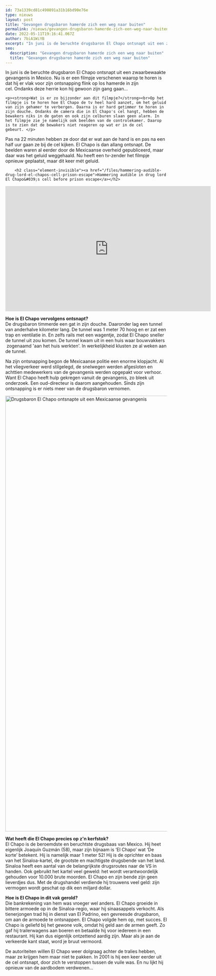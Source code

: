 ```yaml
---
id: 73a1339cd81c490891a31b16bd90e76e
type: nieuws
layout: post
title: "Gevangen drugsbaron hamerde zich een weg naar buiten"
permalink: /nieuws/gevangen-drugsbaron-hamerde-zich-een-weg-naar-buiten/
date: 2022-05-11T19:16:41.067Z
author: 7biA1WiYB
excerpt: "In juni is de beruchte drugsbaron El Chapo ontsnapt uit een zwaarbewaakte gevangenis in Mexico. Nu is er een filmpje verschenen waarop te horen is dat hij er vlak voor zijn ontsnapping flink op los hamerde in zijn cel. Ondanks deze herrie kon hij gewoon zijn gang gaan…  "
seo:
  description: "Gevangen drugsbaron hamerde zich een weg naar buiten"
  title: "Gevangen drugsbaron hamerde zich een weg naar buiten"
---
```

In juni is de beruchte drugsbaron El Chapo ontsnapt uit een zwaarbewaakte gevangenis in Mexico. Nu is er een filmpje verschenen waarop te horen is dat hij er vlak voor zijn ontsnapping flink op los hamerde in zijn cel. Ondanks deze herrie kon hij gewoon zijn gang gaan…  

    <p><strong>Wat is er zo bijzonder aan dit filmpje?</strong><br>Op het filmpje is te horen hoe El Chapo de tv heel hard aanzet, om het geluid van zijn gehamer te verbergen. Daarna is er hard getimmer te horen in zijn douche. Ondanks de camera die in El Chapo's cel hangt, hebben de bewakers niks in de gaten en ook zijn celburen slaan geen alarm. In het filmpje zie je namelijk ook beelden van de controlekamer. Daarop is te zien dat de bewakers niet reageren op wat er in de cel gebeurt. </p>
<p>Pas na 22 minuten hebben ze door dat er wat aan de hand is en pas na een half uur gaan ze bij de cel kijken. El Chapo is dan allang ontsnapt. De beelden waren al eerder door de Mexicaanse overheid gepubliceerd, maar daar was het geluid weggehaald. Nu heeft een tv-zender het filmpje opnieuw geplaatst, maar dit keer mét geluid.</p>
<p><div class="media media-element-container media-default"><div id="file-12289" class="file file-video file-video-youtube">

        <h2 class="element-invisible"><a href="/files/hammering-audible-drug-lord-el-chapos-cell-prison-escape">Hammering audible in drug lord El Chapo&#039;s cell before prison escape</a></h2>
    
  
  <div class="content">
    <div class="media-youtube-video media-element file-default media-youtube-1">
  <iframe class="media-youtube-player" width="640" height="390" title="Hammering audible in drug lord El Chapo&#039;s cell before prison escape" src="https://www.youtube.com/embed/kfB0P2dTh8w?wmode=opaque&controls=" name="Hammering audible in drug lord El Chapo&#039;s cell before prison escape" frameborder="0" allowfullscreen="">Video van Hammering audible in drug lord El Chapo&amp;#039;s cell before prison escape</iframe>
</div>
  </div>

  
</div>
</div>
<p><strong>Hoe is El Chapo vervolgens ontsnapt?</strong><br>De drugsbaron timmerde een gat in zijn douche. Daaronder lag een tunnel van anderhalve kilometer lang. De tunnel was 1 meter 70 hoog en er zat een trap en ventilatie in. En zelfs rails met een wagentje, zodat El Chapo sneller de tunnel uit zou komen. De tunnel kwam uit in een huis waar bouwvakkers  zogenaamd 'aan het huis werkten'. In werkelijkheid klusten ze al weken aan de tunnel.</p>
<p>Na zijn ontsnapping begon de Mexicaanse politie een enorme klopjacht. Al het vliegverkeer werd stilgelegd, de snelwegen werden afgesloten en achttien medewerkers van de gevangenis werden opgepakt voor verhoor. Want El Chapo heeft hulp gekregen vanuit de gevangenis, zo bleek uit onderzoek. Een oud-directeur is daarom aangehouden. Sinds zijn ontsnapping is er niets meer van de drugsbaron vernomen.</p>
<p><div class="media media-element-container media-default"><div id="file-12361" class="file file-image file-image-jpeg">

        
  
  <div class="content">
    <img alt="Drugsbaron El Chapo ontsnapte uit een Mexicaanse gevangenis" title="Foto EPA" height="1357" width="2100" class="media-element file-default" src="https://7dagen.netlify.app/sites/default/files/el%20chapo.jpg">  </div>

  
</div>
</div>
<p><strong>Wat heeft die El Chapo precies op z'n kerfstok?</strong><br>El Chapo is de beroemdste en beruchtste drugsbaas van Mexico. Hij heet eigenlijk Joaquín Guzmán (58), maar zijn bijnaam is ‘El Chapo’ wat ‘De korte’ betekent. Hij is namelijk maar 1 meter 52! Hij is de oprichter en baas van het Sinaloa-kartel, de grootste en machtigste drugsbende van het land. Sinaloa heeft een aantal van de belangrijkste drugsroutes naar de VS in handen. Ook gebruikt het kartel veel geweld: het wordt verantwoordelijk gehouden voor 10.000 brute moorden. El Chapo en zijn bende zijn geen lieverdjes dus. Met de drugshandel verdiende hij trouwens veel geld: zijn vermogen wordt geschat op dik een miljard dollar. </p>
<p><strong>Hoe is El Chapo in dit vak gerold?</strong><br>Die bankrekening van hem was vroeger wel anders. El Chapo groeide in bittere armoede op in de Sinaloa-regio, waar hij sinaasappels verkocht. Als tienerjongen trad hij in dienst van El Padrino, een gevreesde drugsbaron, om aan de armoede te ontsnappen. El Chapo volgde hem op, met succes. El Chapo is geliefd bij het gewone volk, omdat hij geld aan de armen geeft. Zo gaf hij trailerwagens aan boeren en betaalde hij voor iedereen in een restaurant. Hij kan dus eigenlijk ontzettend aardig zijn. Maar als je aan de verkeerde kant staat, word je bruut vermoord.</p>
<p>De autoriteiten willen El Chapo weer dolgraag achter de tralies hebben, maar ze krijgen hem maar niet te pakken. In 2001 is hij een keer eerder uit de cel ontsnapt, door zich te verstoppen tussen de vuile was. En nu lijkt hij opnieuw van de aardbodem verdwenen...</p>  
